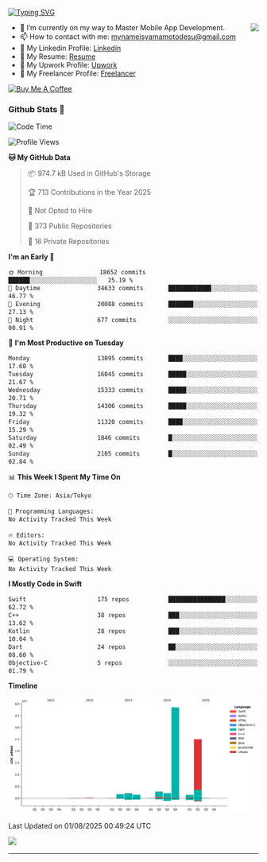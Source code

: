 
[![Typing SVG](https://readme-typing-svg.demolab.com/?lines=Thank+You+For+Visiting!!;You+Are+Welcome✨;I+am+Kyo+Yamamoto;Mobile+Developer)](https://git.io/typing-svg)
<p>
<img align="right" src="https://media.giphy.com/media/26ufdb3cYKwbRtYVW/giphy.gif" style="max-width:100%;" height="150px">

- 🌱 I’m currently on my way to Master Mobile App Development.
- 📫 How to contact with me: mynameisyamamotodesu@gmail.com
- 🔗 My Linkedin Profile: [Linkedin](https://www.linkedin.com/in/kyo-yamamoto-a2ab50239)
- 🔗 My Resume: [Resume](https://www.kickresume.com/cv/rNok4e/)
- 🔗 My Upwork Profile: [Upwork](https://www.upwork.com/freelancers/~01aa9115102bb4af25)
- 🔗 My Freelancer Profile: [Freelancer](https://www.freelancer.com/u/yamamotodesu)

<a href="https://www.buymeacoffee.com/kyoyamamoto" target="_blank"><img src="https://cdn.buymeacoffee.com/buttons/default-orange.png" alt="Buy Me A Coffee" height="41" width="174"></a>

### Github Stats 🥇 
<!--START_SECTION:waka-->
![Code Time](http://img.shields.io/badge/Code%20Time-1%2C125%20hrs%2046%20mins-blue)

![Profile Views](http://img.shields.io/badge/Profile%20Views-1-blue)

**🐱 My GitHub Data** 

> 📦 974.7 kB Used in GitHub's Storage 
 > 
> 🏆 713 Contributions in the Year 2025
 > 
> 🚫 Not Opted to Hire
 > 
> 📜 373 Public Repositories 
 > 
> 🔑 16 Private Repositories 
 > 
**I'm an Early 🐤** 

```text
🌞 Morning                18652 commits       ██████░░░░░░░░░░░░░░░░░░░   25.19 % 
🌆 Daytime                34633 commits       ████████████░░░░░░░░░░░░░   46.77 % 
🌃 Evening                20088 commits       ███████░░░░░░░░░░░░░░░░░░   27.13 % 
🌙 Night                  677 commits         ░░░░░░░░░░░░░░░░░░░░░░░░░   00.91 % 
```
📅 **I'm Most Productive on Tuesday** 

```text
Monday                   13095 commits       ████░░░░░░░░░░░░░░░░░░░░░   17.68 % 
Tuesday                  16045 commits       █████░░░░░░░░░░░░░░░░░░░░   21.67 % 
Wednesday                15333 commits       █████░░░░░░░░░░░░░░░░░░░░   20.71 % 
Thursday                 14306 commits       █████░░░░░░░░░░░░░░░░░░░░   19.32 % 
Friday                   11320 commits       ████░░░░░░░░░░░░░░░░░░░░░   15.29 % 
Saturday                 1846 commits        █░░░░░░░░░░░░░░░░░░░░░░░░   02.49 % 
Sunday                   2105 commits        █░░░░░░░░░░░░░░░░░░░░░░░░   02.84 % 
```


📊 **This Week I Spent My Time On** 

```text
🕑︎ Time Zone: Asia/Tokyo

💬 Programming Languages: 
No Activity Tracked This Week

🔥 Editors: 
No Activity Tracked This Week

💻 Operating System: 
No Activity Tracked This Week
```

**I Mostly Code in Swift** 

```text
Swift                    175 repos           ████████████████░░░░░░░░░   62.72 % 
C++                      38 repos            ███░░░░░░░░░░░░░░░░░░░░░░   13.62 % 
Kotlin                   28 repos            ███░░░░░░░░░░░░░░░░░░░░░░   10.04 % 
Dart                     24 repos            ██░░░░░░░░░░░░░░░░░░░░░░░   08.60 % 
Objective-C              5 repos             ░░░░░░░░░░░░░░░░░░░░░░░░░   01.79 % 
```



**Timeline**

![Lines of Code chart](https://raw.githubusercontent.com/YamamotoDesu/YamamotoDesu/main/assets/bar_graph.png)


 Last Updated on 01/08/2025 00:49:24 UTC
<!--END_SECTION:waka-->

![](https://github-profile-summary-cards.vercel.app/api/cards/profile-details?username=YamamotoDesu&theme=vue)

----

